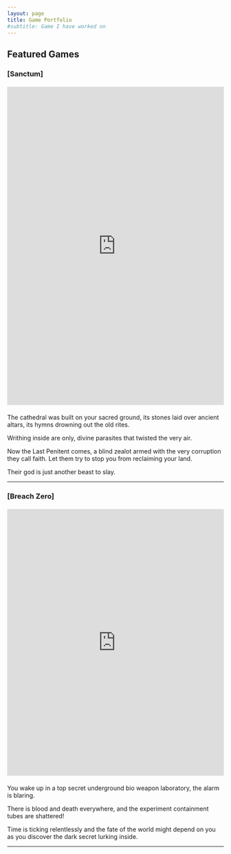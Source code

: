 ```yaml
---
layout: page
title: Game Portfolio
#subtitle: Game I have worked on
---
```


## Featured Games

<style>
.game-container {
    display: flex;
    justify-content: center;
    align-items: center;
    margin: 20px 0;
    width: 100%;
    max-width: 1200px;
    margin-left: auto;
    margin-right: auto;
}

.game-frame {
    aspect-ratio: 16/9;
    width: 100%;
    height: 100%;
    border: none;
}
</style>

### [Sanctum]
<div class="game-container">
<iframe frameborder="0" src="https://itch.io/embed-upload/13665764?color=000000" allowfullscreen="" width="1280" height="740"><a href="https://trev3lyan.itch.io/sanctum">Play Sanctum on itch.io</a></iframe>
</div>

The cathedral was built on your sacred ground, its stones laid over ancient altars, its hymns drowning out the old rites. 

Writhing inside are only, divine parasites that twisted the very air.

Now the Last Penitent comes, a blind zealot armed with the very corruption they call faith. Let them try to stop you from reclaiming your land. 

Their god is just another beast to slay.

---

### [Breach Zero]
<div class="game-container">
<iframe frameborder="0" src="https://itch.io/embed-upload/12810672?color=037fa8" allowfullscreen="" width="900" height="620"><a href="https://finbox-entertainment.itch.io/breach-zero">Play Breach Zero on itch.io</a></iframe>
</div>

You wake up in a top secret underground bio weapon laboratory, the alarm is blaring.

There is blood and death everywhere, and the experiment containment tubes are shattered!

Time is ticking relentlessly and the fate of the world might depend on you as you discover the dark secret lurking inside.

---